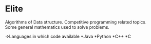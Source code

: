 # Elite

Algorithms of Data structure. 
Competitive programming related topics.
Some general mathematics used to solve problems.


=>Languages in which code available
*Java
*Python
*C++
*C
